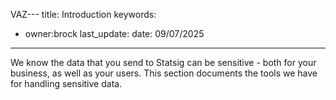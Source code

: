 VAZ---
title: Introduction
keywords:
  - owner:brock
last_update:
  date: 09/07/2025
---

We know the data that you send to Statsig can be sensitive - both for your business, as well as your users. This section documents the tools we have for handling sensitive data.
